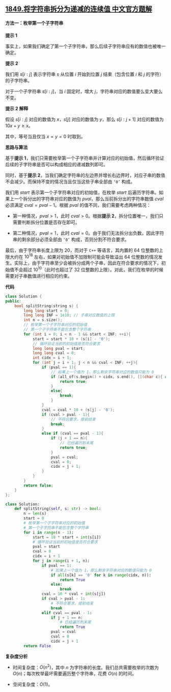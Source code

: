 ## [1849.将字符串拆分为递减的连续值 中文官方题解](https://leetcode.cn/problems/splitting-a-string-into-descending-consecutive-values/solutions/100000/jiang-zi-fu-chuan-chai-fen-wei-di-jian-d-ggl2)

#### 方法一：枚举第一个子字符串

**提示 $1$**

事实上，如果我们确定了第一个子字符串，那么后续子字符串应有的数值也被唯一确定。

**提示 $2$**

我们用 $s[i:j]$ 表示字符串 $s$ 从位置 $i$ 开始到位置 $j$ 结束（包含位置 $i$ 和 $j$ 的字符）的子字符串。

对于一个子字符串 $s[i:j]$，当 $i$ 固定时，增大 $j$，字符串对应的数值要么变大要么不变。

**提示 $2$ 解释**

假设 $s[i:j]$ 对应的数值为 $x$，$s[j]$ 对应的数值为 $y$，那么 $s[i:j+1]$ 对应的数值为 $10x + y \ge x$。

其中，等号当且仅当 $x = y = 0$ 时取到。

**思路与算法**

基于**提示 $1$**，我们只需要枚举第一个子字符串并计算对应的初始值，然后循环验证后续的子字符串是否可以构成相应的递减数列即可。

同时，基于**提示 $2$**，当我们确定字符串的左边界并增长右边界时，对应子串的数值不会减少。而保持不变的情况当且仅当这些子串全部由 $\texttt{`0'}$ 构成。

我们用 $\textit{start}$ 表示第一个子字符串对应的初始值，在枚举 $\textit{start}$ 后遍历字符串。如果上一个拆分出的字符串对应的数值为 $\textit{pval}$，那么当前拆分出的字符串数值 $\textit{cval}$ 必须满足 $\textit{cval} = \textit{pval} - 1$。根据 $\textit{pval}$ 的值不同，我们需要考虑两种情况：

- 第一种情况，$\textit{pval} > 1$，此时 $\textit{cval} > 0$。根据**提示 $2$**，拆分位置唯一，我们只需要判断拆分位置是否存在即可。

- 第二种情况，$\textit{pval} = 1$，此时 $\textit{cval} = 0$。由于我们无法拆分出负数，因此字符串的剩余部分必须全部由 $\texttt{`0'}$ 构成，否则分割不符合要求。

最后，由于字符串长度上限为 $20$，而对于 $\texttt{C++}$ 等语言，其内置的 $64$ 位整数的上限大约在 $10^{18}$ 左右，如果对初始值不加限制可能会导致溢出 $64$ 位整数的情况发生。实际上，由于字符串至少会被拆分成两个子串，因此在符合要求的情况下，初始值不会超过 $10^{10}$（此时也超过了 $32$ 位整数的上限）。对此，我们在枚举的时候需要对子串数值进行相应的约束。

**代码**

```C++ [sol1-C++]
class Solution {
public:
    bool splitString(string s) {
        long long start = 0;
        long long INF = 1e10; // 子串对应数值的上限
        int n = s.size();
        // 枚举第一个子字符串对应的初始值
        // 第一个子字符串不能包含整个字符串
        for (int i = 0; i < n - 1 && start < INF; ++i){
            start = start * 10 + (s[i] - '0');
            // 循环验证当前的初始值是否符合要求
            long long pval = start;
            long long cval = 0;
            int cidx = i + 1;
            for (int j = i + 1; j < n && cval < INF; ++j){
                if (pval == 1){
                    // 如果上一个值为 1，那么剩余字符串对应的数值只能为 0
                    if (all_of(s.begin() + cidx, s.end(), [](char c){ return c == '0'; })){
                        return true;
                    }
                    else{
                        break;
                    }
                }
                cval = cval * 10 + (s[j] - '0');
                if (cval > pval - 1){
                    // 不符合要求，提前结束
                    break;
                }
                else if (cval == pval - 1){
                    if (j + 1 == n){
                        // 已经遍历到末尾
                        return true;
                    }
                    pval = cval;
                    cval = 0;
                    cidx = j + 1;
                }
            }
        }
        return false;
    }
};
```

```Python [sol1-Python3]
class Solution:
    def splitString(self, s: str) -> bool:
        n = len(s)
        start = 0
        # 枚举第一个子字符串对应的初始值
        # 第一个子字符串不能包含整个字符串
        for i in range(n - 1):
            start = 10 * start + int(s[i])
            # 循环验证当前的初始值是否符合要求
            pval = start
            cval = 0
            cidx = i + 1
            for j in range(i + 1, n):
                if pval == 1:
                    # 如果上一个值为 1，那么剩余字符串对应的数值只能为 0
                    if all(s[k] == '0' for k in range(cidx, n)):
                        return True
                    else:
                        break
                cval = 10 * cval + int(s[j])
                if cval > pval - 1:
                    # 不符合要求，提前结束
                    break
                elif cval == pval - 1:
                    if j + 1 == n:
                        # 已经遍历到末尾
                        return True
                    pval = cval
                    cval = 0
                    cidx = j + 1     
        return False
```

**复杂度分析**

- 时间复杂度：$O(n^2)$，其中 $n$ 为字符串的长度。我们总共需要枚举的次数为 $O(n)$；每次枚举最坏需要遍历整个字符串，花费 $O(n)$ 的时间。

- 空间复杂度：$O(1)$。